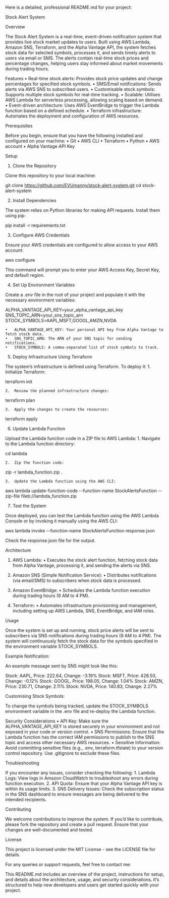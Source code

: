 Here is a detailed, professional README.md for your project:

Stock Alert System

Overview

The Stock Alert System is a real-time, event-driven notification system that provides live stock market updates to users. Built using AWS Lambda, Amazon SNS, Terraform, and the Alpha Vantage API, the system fetches stock data for selected symbols, processes it, and sends timely alerts to users via email or SMS. The alerts contain real-time stock prices and percentage changes, helping users stay informed about market movements during trading hours.

Features
	•	Real-time stock alerts: Provides stock price updates and change percentages for specified stock symbols.
	•	SMS/Email notifications: Sends alerts via AWS SNS to subscribed users.
	•	Customisable stock symbols: Supports multiple stock symbols for real-time tracking.
	•	Scalable: Utilises AWS Lambda for serverless processing, allowing scaling based on demand.
	•	Event-driven architecture: Uses AWS EventBridge to trigger the Lambda function based on a defined schedule.
	•	Terraform infrastructure: Automates the deployment and configuration of AWS resources.

Prerequisites

Before you begin, ensure that you have the following installed and configured on your machine:
	•	Git
	•	AWS CLI
	•	Terraform
	•	Python
	•	AWS account
	•	Alpha Vantage API Key

Setup

1. Clone the Repository

Clone this repository to your local machine:

git clone https://github.com/EVUmanny/stock-alert-system.git
cd stock-alert-system

2. Install Dependencies

The system relies on Python libraries for making API requests. Install them using pip:

pip install -r requirements.txt

3. Configure AWS Credentials

Ensure your AWS credentials are configured to allow access to your AWS account:

aws configure

This command will prompt you to enter your AWS Access Key, Secret Key, and default region.

4. Set Up Environment Variables

Create a .env file in the root of your project and populate it with the necessary environment variables:

ALPHA_VANTAGE_API_KEY=your_alpha_vantage_api_key
SNS_TOPIC_ARN=your_sns_topic_arn
STOCK_SYMBOLS=AAPL,MSFT,GOOGL,AMZN,NVDA

	•	ALPHA_VANTAGE_API_KEY: Your personal API key from Alpha Vantage to fetch stock data.
	•	SNS_TOPIC_ARN: The ARN of your SNS topic for sending notifications.
	•	STOCK_SYMBOLS: A comma-separated list of stock symbols to track.

5. Deploy Infrastructure Using Terraform

The system’s infrastructure is defined using Terraform. To deploy it:
	1.	Initialize Terraform:

terraform init


	2.	Review the planned infrastructure changes:

terraform plan


	3.	Apply the changes to create the resources:

terraform apply



6. Update Lambda Function

Upload the Lambda function code in a ZIP file to AWS Lambda:
	1.	Navigate to the Lambda function directory:

cd lambda


	2.	Zip the function code:

zip -r lambda_function.zip .


	3.	Update the Lambda function using the AWS CLI:

aws lambda update-function-code --function-name StockAlertsFunction --zip-file fileb://lambda_function.zip



7. Test the System

Once deployed, you can test the Lambda function using the AWS Lambda Console or by invoking it manually using the AWS CLI:

aws lambda invoke --function-name StockAlertsFunction response.json

Check the response.json file for the output.

Architecture

1. AWS Lambda:
	•	Executes the stock alert function, fetching stock data from Alpha Vantage, processing it, and sending the alerts via SNS.

2. Amazon SNS (Simple Notification Service):
	•	Distributes notifications (via email/SMS) to subscribers when stock data is processed.

3. Amazon EventBridge:
	•	Schedules the Lambda function execution during trading hours (9 AM to 4 PM).

4. Terraform:
	•	Automates infrastructure provisioning and management, including setting up AWS Lambda, SNS, EventBridge, and IAM roles.

Usage

Once the system is set up and running, stock price alerts will be sent to subscribers via SNS notifications during trading hours (9 AM to 4 PM). The system will continuously fetch the stock data for the symbols specified in the environment variable STOCK_SYMBOLS.

Example Notification:

An example message sent by SNS might look like this:

Stock: AAPL, Price: 222.64, Change: -3.19%
Stock: MSFT, Price: 428.50, Change: -0.12%
Stock: GOOGL, Price: 198.05, Change: 1.04%
Stock: AMZN, Price: 230.71, Change: 2.11%
Stock: NVDA, Price: 140.83, Change: 2.27%

Customising Stock Symbols:

To change the symbols being tracked, update the STOCK_SYMBOLS environment variable in the .env file and re-deploy the Lambda function.

Security Considerations
	•	API Key: Make sure the ALPHA_VANTAGE_API_KEY is stored securely in your environment and not exposed in your code or version control.
	•	SNS Permissions: Ensure that the Lambda function has the correct IAM permissions to publish to the SNS topic and access other necessary AWS resources.
	•	Sensitive Information: Avoid committing sensitive files (e.g., .env, terraform.tfstate) to your version control repository. Use .gitignore to exclude these files.

Troubleshooting

If you encounter any issues, consider checking the following:
	1.	Lambda Logs: View logs in Amazon CloudWatch to troubleshoot any errors during function execution.
	2.	API Quota: Ensure that your Alpha Vantage API key is within its usage limits.
	3.	SNS Delivery Issues: Check the subscription status in the SNS dashboard to ensure messages are being delivered to the intended recipients.

Contributing

We welcome contributions to improve the system. If you’d like to contribute, please fork the repository and create a pull request. Ensure that your changes are well-documented and tested.

License

This project is licensed under the MIT License - see the LICENSE file for details.

For any queries or support requests, feel free to contact me:

This README.md includes an overview of the project, instructions for setup, and details about the architecture, usage, and security considerations. It’s structured to help new developers and users get started quickly with your project.
